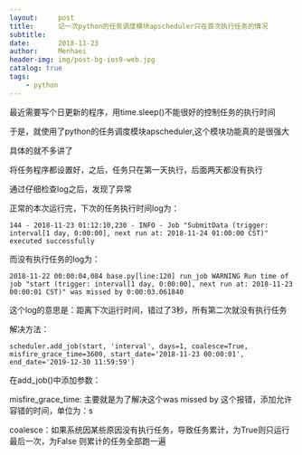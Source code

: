 ```yaml
---
layout:     post
title:      记一次python的任务调度模块apscheduler只在首次执行任务的情况
subtitle:   
date:       2018-11-23
author:     Menhaei
header-img: img/post-bg-ios9-web.jpg
catalog: true
tags:
    - python
---
```

最近需要写个日更新的程序，用time.sleep()不能很好的控制任务的执行时间

于是，就使用了python的任务调度模块apscheduler,这个模块功能真的是很强大

具体的就不多讲了

将任务程序都设置好，之后，任务只在第一天执行，后面两天都没有执行

通过仔细检查log之后，发现了异常

正常的本次运行完，下次的任务执行时间log为：

```
144 - 2018-11-23 01:12:10,230 - INFO - Job "SubmitData (trigger: interval[1 day, 0:00:00], next run at: 2018-11-24 01:00:00 CST)" executed successfully
```

而没有执行任务的log为：

```
2018-11-22 00:00:04,084 base.py[line:120] run_job WARNING Run time of job "start (trigger: interval[1 day, 0:00:00], next run at: 2018-11-23 00:00:01 CST)" was missed by 0:00:03.061840
```

这个log的意思是：距离下次运行时间，错过了3秒，所有第二次就没有执行任务

解决方法：

```
scheduler.add_job(start, 'interval', days=1, coalesce=True, misfire_grace_time=3600, start_date='2018-11-23 00:00:01', end_date='2019-12-30 11:59:59')
```

在add_job()中添加参数：

misfire_grace_time: 主要就是为了解决这个was missed by 这个报错，添加允许容错的时间，单位为：s

coalesce：如果系统因某些原因没有执行任务，导致任务累计，为True则只运行最后一次，为False 则累计的任务全部跑一遍
